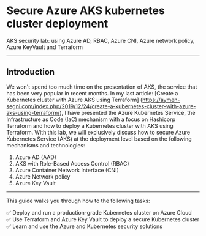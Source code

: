 # Secure Azure AKS kubernetes cluster deployment
AKS security lab: using Azure AD, RBAC, Azure CNI, Azure network policy, Azure KeyVault and Terraform

-----

## Introduction

We won't spend too much time on the presentation of AKS, the service that has been very popular in recent months.
In my last article: [Create a Kubernetes cluster with Azure AKS using Terraform] (https://aymen-segni.com/index.php/2019/12/24/create-a-kubernetes-cluster-with-azure-aks-using-terraform/), I have presented the Azure Kubernetes Service, the Infrastructure as Code (IaC) mechanism with a focus on Hashicorp Terraform and how to deploy a Kubernetes cluster with AKS using Terraform.
With this lab, we will exclusively discuss how to secure Azure Kubernetes Service (AKS) at the deployment level based on the following mechanisms and technologies:
1. Azure AD (AAD)
2. AKS with Role-Based Access Control (RBAC)
3. Azure Container Network Interface (CNI)
4. Azure Network policy
5. Azure Key Vault

-----

This guide walks you through how to the following tasks:

✅ Deploy and run a production-grade Kubernetes cluster on Azure Cloud  
✅ Use Terraform and Azure Key Vault to deploy a secure Kubernetes cluster
✅ Learn and use the Azure and Kubernetes security solutions
